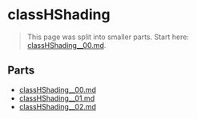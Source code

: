 # classHShading

> This page was split into smaller parts. Start here: [classHShading__00.md](classHShading__00.md).

## Parts

- [classHShading__00.md](classHShading__00.md)
- [classHShading__01.md](classHShading__01.md)
- [classHShading__02.md](classHShading__02.md)
